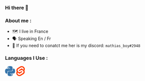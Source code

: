 ### Hi there 👋

### About me :
- 🗺️ I live in France
- 🗣️ Speaking En / Fr 
- 🤖 If you need to conatct me her is my discord: ```mathias_boy#2948```

### Languages I Use :
<img src = 'https://github.com/tralalax/tralalax/blob/main/img/language/python.svg' width='33'/> <img src = 'https://github.com/Mathiasboy/Mathiasboy/blob/main/1200px-Svelte_Logo.svg.png' width='28
  '>
